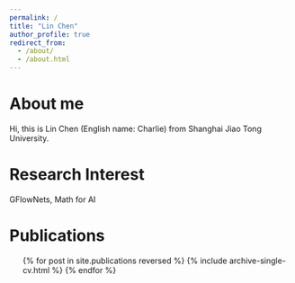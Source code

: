 ```yaml
---
permalink: /
title: "Lin Chen"
author_profile: true
redirect_from: 
  - /about/
  - /about.html
---
```

About me
=====

Hi, this is Lin Chen (English name: Charlie) from Shanghai Jiao Tong University.


Research Interest
=====
GFlowNets, Math for AI

Publications
======
  <ul>{% for post in site.publications reversed %}
    {% include archive-single-cv.html %}
  {% endfor %}</ul>




